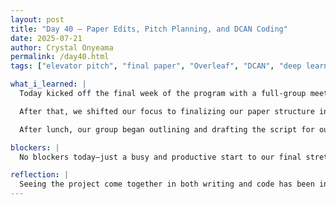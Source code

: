 ```yaml
---
layout: post
title: "Day 40 – Paper Edits, Pitch Planning, and DCAN Coding"
date: 2025-07-21
author: Crystal Onyeama
permalink: /day40.html
tags: ["elevator pitch", "final paper", "Overleaf", "DCAN", "deep learning"]

what_i_learned: |
  Today kicked off the final week of the program with a full-group meeting where we reviewed all expectations moving forward. Instead of a weekly presentation, each group will be creating a 90-second elevator pitch video to summarize their project. We also went over the logistics of our final day event and what the closing activities will include.

  After that, we shifted our focus to finalizing our paper structure in Overleaf. We updated the document to include our finalized title, author names, affiliations, and the first few sections of the paper. This made our project feel even more real and publication-ready.

  After lunch, our group began outlining and drafting the script for our elevator pitch video, making sure to communicate our problem, approach, and impact in a clear and engaging way. We closed out the day by diving into the implementation of our DCAN model and made solid progress in setting up the architecture and training pipeline.

blockers: |
  No blockers today—just a busy and productive start to our final stretch.

reflection: |
  Seeing the project come together in both writing and code has been incredibly rewarding. The elevator pitch planning made us reflect on how to tell our story quickly and effectively, while our coding session gave us momentum for wrapping up the technical side. We're in the home stretch now!
---
```

